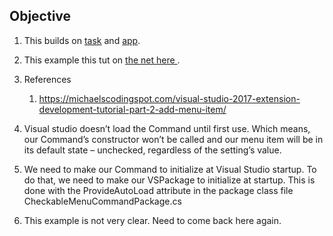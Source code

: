 ## Objective

1. This builds on [task](https://github.com/AvtsVivek/LearnVsExt/tree/main/src/tasks/501125-ProvideAutoLoad) and [app](https://github.com/AvtsVivek/LearnVsExt/tree/main/src/apps/501125-ProvideAutoLoad).  

2. This example this tut on [the net here ](https://michaelscodingspot.com/visual-studio-2017-extension-development-tutorial-part-2-add-menu-item/). 

3. References
   1. https://michaelscodingspot.com/visual-studio-2017-extension-development-tutorial-part-2-add-menu-item/

4. Visual studio doesn’t load the Command until first use. Which means, our Command’s constructor won’t be called and our menu item will be in its default state – unchecked, regardless of the setting’s value.

5. We need to make our Command to initialize at Visual Studio startup. To do that, we need to make our VSPackage to initialize at startup. This is done with the ProvideAutoLoad attribute in the package class file CheckableMenuCommandPackage.cs

6. This example is not very clear. Need to come back here again.



